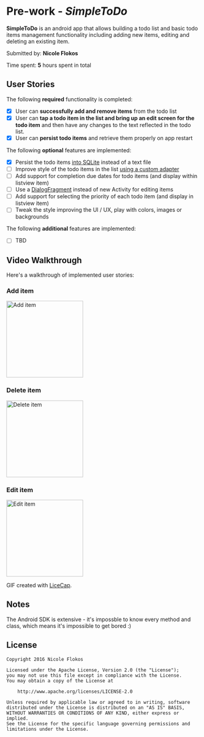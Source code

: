 # Pre-work - *SimpleToDo*

**SimpleToDo** is an android app that allows building a todo list and basic todo items management functionality including adding new items, editing and deleting an existing item.

Submitted by: **Nicole Flokos**

Time spent: **5** hours spent in total

## User Stories

The following **required** functionality is completed:

* [X] User can **successfully add and remove items** from the todo list
* [X] User can **tap a todo item in the list and bring up an edit screen for the todo item** and then have any changes to the text reflected in the todo list.
* [X] User can **persist todo items** and retrieve them properly on app restart

The following **optional** features are implemented:

* [X] Persist the todo items [into SQLite](http://guides.codepath.com/android/Persisting-Data-to-the-Device#sqlite) instead of a text file
* [ ] Improve style of the todo items in the list [using a custom adapter](http://guides.codepath.com/android/Using-an-ArrayAdapter-with-ListView)
* [ ] Add support for completion due dates for todo items (and display within listview item)
* [ ] Use a [DialogFragment](http://guides.codepath.com/android/Using-DialogFragment) instead of new Activity for editing items
* [ ] Add support for selecting the priority of each todo item (and display in listview item)
* [ ] Tweak the style improving the UI / UX, play with colors, images or backgrounds

The following **additional** features are implemented:

* [ ] TBD

## Video Walkthrough 

Here's a walkthrough of implemented user stories:

### Add item
<img src='http://i.imgur.com/CWOvPmz.gif' title='Add item' width='200' alt='Add item' /> 

### Delete item
<img src='http://i.imgur.com/sV6dz8t.gif' title='Delete item' width='200' alt='Delete item' />

### Edit item
<img src='http://i.imgur.com/tJOJlwW.gif' title='Edit item' width='200' alt='Edit item' />


GIF created with [LiceCap](http://www.cockos.com/licecap/).

## Notes

The Android SDK is extensive - it's impossble to know every method and class, which means it's impossible to get bored :)

## License

    Copyright 2016 Nicole Flokos

    Licensed under the Apache License, Version 2.0 (the "License");
    you may not use this file except in compliance with the License.
    You may obtain a copy of the License at

        http://www.apache.org/licenses/LICENSE-2.0

    Unless required by applicable law or agreed to in writing, software
    distributed under the License is distributed on an "AS IS" BASIS,
    WITHOUT WARRANTIES OR CONDITIONS OF ANY KIND, either express or implied.
    See the License for the specific language governing permissions and
    limitations under the License.
